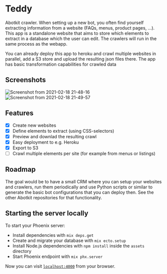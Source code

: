 # Teddy

Abotkit crawler. When setting up a new bot, you often find yourself extracting
information from a website (FAQs, menus, product pages, ...). This app is a
standalone website that aims to store which elements to extract in a database
which the user can edit. The crawlers will run in the same process as the
webapp.

You can already deploy this app to heroku and crawl multiple websites in parallel, add a S3 store and upload
the resulting json files there. The app has basic transformation capabilities for crawled data

## Screenshots

![Screenshot from 2021-02-18 21-48-16](https://user-images.githubusercontent.com/2054706/108366917-de18d500-7233-11eb-9e37-8180c8e19cca.png)
![Screenshot from 2021-02-18 21-49-57](https://user-images.githubusercontent.com/2054706/108366952-e83ad380-7233-11eb-9fdd-4486716ccbab.png)

## Features

- [x] Create new websites
- [x] Define elements to extract (using CSS-selectors)
- [x] Preview and downlad the resulting crawl
- [x] Easy deployment to e.g. Heroku
- [x] Export to S3
- [ ] Crawl multiple elements per site (for example from menus or listings)

## Roadmap

The goal would be to have a small CRM where you can setup your websites and
crawlers, run them periodically and use Python scripts or similar to generate
the basic bot configurations that you can deploy then. See the other Abotkit
repositories for that functionality.

## Starting the server locally

To start your Phoenix server:

  * Install dependencies with `mix deps.get`
  * Create and migrate your database with `mix ecto.setup`
  * Install Node.js dependencies with `npm install` inside the `assets` directory
  * Start Phoenix endpoint with `mix phx.server`

Now you can visit [`localhost:4000`](http://localhost:4000) from your browser.
